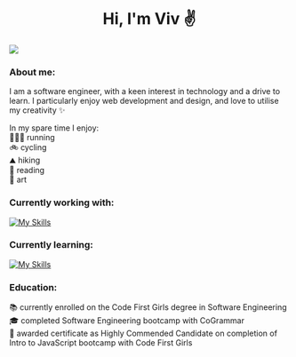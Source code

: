<h1 align="center">Hi, I'm Viv ✌</h1>

<a href="https://www.linkedin.com/in/vivien-croggon/" ><img src="https://img.shields.io/badge/LinkedIn-0077B5?style=for-the-badge&logo=linkedin&logoColor=white" /> </a>
### About me:
I am a software engineer, with a keen interest in technology and a drive to learn. I particularly enjoy web development and design, and love to utilise my creativity ✨

In my spare time I enjoy:</br>
🏃🏻‍♀️ running</br>
🚲 cycling</br>
⛰️ hiking</br>
📖 reading</br>
🎨 art

### Currently working with:

[![My Skills](https://skillicons.dev/icons?i=js,html,css,python,git,pycharm,vscode)](https://skillicons.dev)

### Currently learning:

[![My Skills](https://skillicons.dev/icons?i=docker,react,flask)](https://skillicons.dev)

### Education:
📚 currently enrolled on the Code First Girls degree in Software Engineering</br>
🎓 completed Software Engineering bootcamp with CoGrammar</br>
💫 awarded certificate as Highly Commended Candidate on completion of Intro to JavaScript bootcamp with Code First Girls
